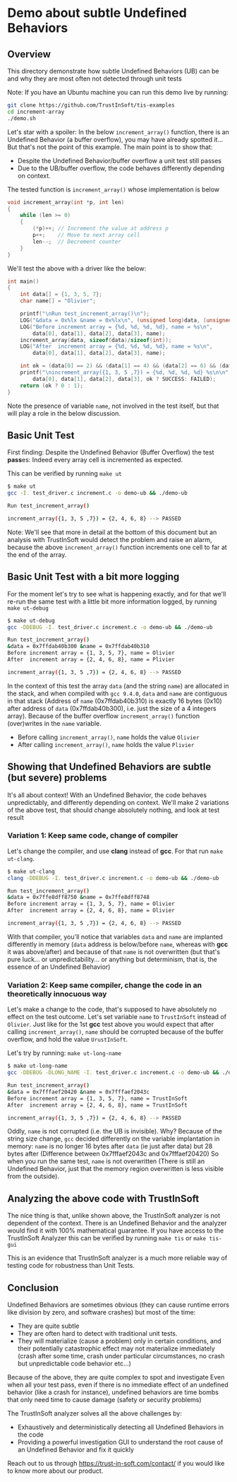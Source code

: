 # Demo about subtle Undefined Behaviors

## Overview

This directory demonstrate how subtle Undefined Behaviors (UB) can be and why they are most often not detected through unit tests

Note: If you have an Ubuntu machine you can run this demo live by running:
```bash
git clone https://github.com/TrustInSoft/tis-examples
cd increment-array
./demo.sh
```

Let's star with a spoiler: In the below `increment_array()` function, there is an Undefined Behavior (a buffer overflow), you may have already spotted it... But that's not the point of this example. The main point is to show that:
- Despite the Undefined Behavior/buffer overflow a unit test still passes
- Due to the UB/buffer overflow, the code behaves differently depending on context.

The tested function is `increment_array()` whose implementation is below
```c
void increment_array(int *p, int len)
{
    while (len >= 0)
    {
        (*p)++; // Increment the value at address p
        p++;    // Move to next array cell
        len--;  // Decrement counter
    }
}
```

We'll test the above with a driver like the below:
```c
int main()
{
    int data[] = {1, 3, 5, 7};
    char name[] = "Olivier";

    printf("\nRun test_increment_array()\n");
    LOG("&data = 0x%lx &name = 0x%lx\n", (unsigned long)data, (unsigned long)name);
    LOG("Before increment array = {%d, %d, %d, %d}, name = %s\n",
        data[0], data[1], data[2], data[3], name);
    increment_array(data, sizeof(data)/sizeof(int));
    LOG("After  increment array = {%d, %d, %d, %d}, name = %s\n",
        data[0], data[1], data[2], data[3], name);

    int ok = (data[0] == 2) && (data[1] == 4) && (data[2] == 6) && (data[3] == 8);
    printf("\nincrement_array({1, 3, 5 ,7}) = {%d, %d, %d, %d} %s\n\n",
        data[0], data[1], data[2], data[3], ok ? SUCCESS: FAILED);
    return (ok ? 0 : 1);
}
```
Note the presence of variable `name`, not involved in the test itself, but that will play a
role in the below discussion.

## Basic Unit Test

First finding: Despite the Undefined Behavior (Buffer Overflow) the test **pass**es: Indeed every array cell is incremented as expected.
  
This can be verified by running `make ut`
```bash
$ make ut
gcc -I. test_driver.c increment.c -o demo-ub && ./demo-ub

Run test_increment_array()

increment_array({1, 3, 5 ,7}) = {2, 4, 6, 8} --> PASSED
```

Note: We'll see that more in detail at the bottom of this document but an analysis with TrustInSoft would detect the problem and raise an alarm, because the above `increment_array()` function
increments one cell to far at the end of the array.


## Basic Unit Test with a bit more logging

For the moment let's try to see what is happening exactly, and for that we'll re-run the same test with a little bit more information logged, by running `make ut-debug`

```bash
$ make ut-debug
gcc -DDEBUG -I. test_driver.c increment.c -o demo-ub && ./demo-ub

Run test_increment_array()
&data = 0x7ffdab40b300 &name = 0x7ffdab40b310
Before increment array = {1, 3, 5, 7}, name = Olivier
After  increment array = {2, 4, 6, 8}, name = Plivier

increment_array({1, 3, 5 ,7}) = {2, 4, 6, 8} --> PASSED
```

In the context of this test the array `data` (and the string `name`) are allocated in the stack, and when compiled with `gcc 9.4.0`, `data` and `name` are contiguous in that stack (Address of `name` (0x7ffdab40b310) is exactly 16 bytes (0x10) after address of `data` (0x7ffdab40b300), i.e. just the size of a 4 integers array).
Because of the buffer overflow `increment_array()` function (over)writes in the `name` variable.
- Before calling `increment_array()`, `name` holds the value `Olivier`
- After  calling `increment_array()`, `name` holds the value `Plivier`

## Showing that Undefined Behaviors are subtle (but severe) problems

It's all about context! With an Undefined Behavior, the code behaves unpredictably, and differently
depending on context. We'll make 2 variations of the above test, that should change absolutely nothing, and look at test result

### Variation 1: Keep same code, change of compiler

Let's change the compiler, and use **clang** instead of **gcc**. For that run `make ut-clang`.

```bash
$ make ut-clang
clang -DDEBUG -I. test_driver.c increment.c -o demo-ub && ./demo-ub

Run test_increment_array()
&data = 0x7ffe8dff8750 &name = 0x7ffe8dff8748
Before increment array = {1, 3, 5, 7}, name = Olivier
After  increment array = {2, 4, 6, 8}, name = Olivier

increment_array({1, 3, 5 ,7}) = {2, 4, 6, 8} --> PASSED
```

With that compiler, you'll notice that variables `data` and `name` are implanted differently in memory (`data` address is below/before `name`, whereas with **gcc** it was above/after) and because of that `name` is not overwritten (but that's pure luck... or unpredictability... or anything but determinism, that is, the essence of an Undefined Behavior)

### Variation 2: Keep same compiler, change the code in an theoretically innocuous way

Let's make a change to the code, that's supposed to have absolutely no effect on the test outcome.
Let's set variable `name` to `TrustInSoft` instead of `Olivier`. Just like for the 1st **gcc** test above
you would expect that after calling `increment_array()`, `name` should be corrupted because of the
buffer overflow, and hold the value `UrustInSoft`.

Let's try by running: `make ut-long-name`

```bash
$ make ut-long-name
gcc -DDEBUG -DLONG_NAME -I. test_driver.c increment.c -o demo-ub && ./demo-ub

Run test_increment_array()
&data = 0x7fffaef20420 &name = 0x7fffaef2043c
Before increment array = {1, 3, 5, 7}, name = TrustInSoft
After  increment array = {2, 4, 6, 8}, name = TrustInSoft

increment_array({1, 3, 5 ,7}) = {2, 4, 6, 8} --> PASSED
```

Oddly, `name` is not corrupted (i.e. the UB is invisible).
Why? Because of the string size change, `gcc` decided differently on the variable implantation in memory: `name` is no longer 16 bytes after `data` (ie just after data) but 28 bytes after (Difference between 0x7fffaef2043c and 0x7fffaef20420)
So when you run the same test, `name` is not overwritten (There is still an Undefined Behavior, just that the memory region overwritten is less visible from the outside).


## Analyzing the above code with TrustInSoft

The nice thing is that, unlike shown above, the TrustInSoft analyzer is not dependent of the context. There is an Undefined Behavior and the analyzer would find it with 100% mathematical guarantee.
If you have access to the TrustInSoft Analyzer this can be verified by running `make tis` or `make tis-gui`

This is an evidence that TrustInSoft analyzer is a much more reliable way of testing code for robustness
than Unit Tests.

## Conclusion

Undefined Behaviors are sometimes obvious (they can cause runtime errors like division
by zero, and software crashes) but most of the time:
- They are quite subtle
- They are often hard to detect with traditional unit tests.
- They will materialize (cause a problem) only in certain conditions, and their
  potentially catastrophic effect may not materialize immediately (crash after some time, crash under particular circumstances, no crash but unpredictable code behavior etc...)

Because of the above, they are quite complex to spot and investigate
Even when all your test pass, even if there is no immediate effect of an undefined behavior (like a crash for instance), undefined behaviors are time bombs that only need time to cause damage (safety or security problems)

The TrustInSoft analyzer solves all the above challenges by:
- Exhaustively and deterministically detecting all Undefined Behaviors in the code
- Providing a powerful investigation GUI to understand the root cause of an Undefined
  Behavior and fix it quickly

Reach out to us through https://trust-in-soft.com/contact/ if you would like to know
more about our product.